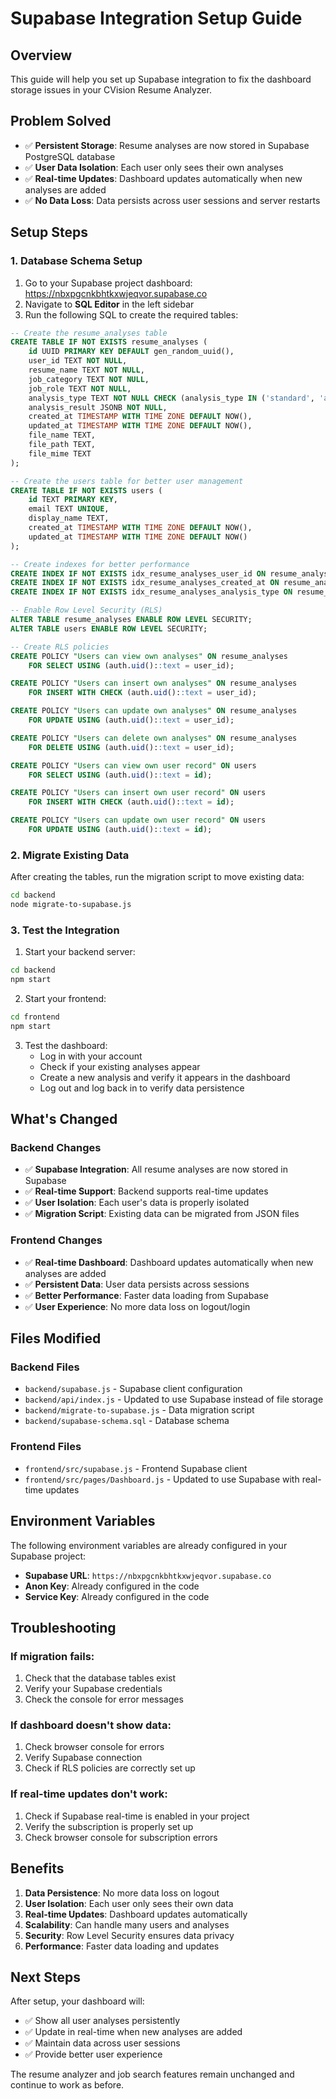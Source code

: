 # Supabase Integration Setup Guide

## Overview
This guide will help you set up Supabase integration to fix the dashboard storage issues in your CVision Resume Analyzer.

## Problem Solved
- ✅ **Persistent Storage**: Resume analyses are now stored in Supabase PostgreSQL database
- ✅ **User Data Isolation**: Each user only sees their own analyses
- ✅ **Real-time Updates**: Dashboard updates automatically when new analyses are added
- ✅ **No Data Loss**: Data persists across user sessions and server restarts

## Setup Steps

### 1. Database Schema Setup

1. Go to your Supabase project dashboard: https://nbxpgcnkbhtkxwjeqvor.supabase.co
2. Navigate to **SQL Editor** in the left sidebar
3. Run the following SQL to create the required tables:

```sql
-- Create the resume_analyses table
CREATE TABLE IF NOT EXISTS resume_analyses (
    id UUID PRIMARY KEY DEFAULT gen_random_uuid(),
    user_id TEXT NOT NULL,
    resume_name TEXT NOT NULL,
    job_category TEXT NOT NULL,
    job_role TEXT NOT NULL,
    analysis_type TEXT NOT NULL CHECK (analysis_type IN ('standard', 'ai')),
    analysis_result JSONB NOT NULL,
    created_at TIMESTAMP WITH TIME ZONE DEFAULT NOW(),
    updated_at TIMESTAMP WITH TIME ZONE DEFAULT NOW(),
    file_name TEXT,
    file_path TEXT,
    file_mime TEXT
);

-- Create the users table for better user management
CREATE TABLE IF NOT EXISTS users (
    id TEXT PRIMARY KEY,
    email TEXT UNIQUE,
    display_name TEXT,
    created_at TIMESTAMP WITH TIME ZONE DEFAULT NOW(),
    updated_at TIMESTAMP WITH TIME ZONE DEFAULT NOW()
);

-- Create indexes for better performance
CREATE INDEX IF NOT EXISTS idx_resume_analyses_user_id ON resume_analyses(user_id);
CREATE INDEX IF NOT EXISTS idx_resume_analyses_created_at ON resume_analyses(created_at DESC);
CREATE INDEX IF NOT EXISTS idx_resume_analyses_analysis_type ON resume_analyses(analysis_type);

-- Enable Row Level Security (RLS)
ALTER TABLE resume_analyses ENABLE ROW LEVEL SECURITY;
ALTER TABLE users ENABLE ROW LEVEL SECURITY;

-- Create RLS policies
CREATE POLICY "Users can view own analyses" ON resume_analyses
    FOR SELECT USING (auth.uid()::text = user_id);

CREATE POLICY "Users can insert own analyses" ON resume_analyses
    FOR INSERT WITH CHECK (auth.uid()::text = user_id);

CREATE POLICY "Users can update own analyses" ON resume_analyses
    FOR UPDATE USING (auth.uid()::text = user_id);

CREATE POLICY "Users can delete own analyses" ON resume_analyses
    FOR DELETE USING (auth.uid()::text = user_id);

CREATE POLICY "Users can view own user record" ON users
    FOR SELECT USING (auth.uid()::text = id);

CREATE POLICY "Users can insert own user record" ON users
    FOR INSERT WITH CHECK (auth.uid()::text = id);

CREATE POLICY "Users can update own user record" ON users
    FOR UPDATE USING (auth.uid()::text = id);
```

### 2. Migrate Existing Data

After creating the tables, run the migration script to move existing data:

```bash
cd backend
node migrate-to-supabase.js
```

### 3. Test the Integration

1. Start your backend server:
```bash
cd backend
npm start
```

2. Start your frontend:
```bash
cd frontend
npm start
```

3. Test the dashboard:
   - Log in with your account
   - Check if your existing analyses appear
   - Create a new analysis and verify it appears in the dashboard
   - Log out and log back in to verify data persistence

## What's Changed

### Backend Changes
- ✅ **Supabase Integration**: All resume analyses are now stored in Supabase
- ✅ **Real-time Support**: Backend supports real-time updates
- ✅ **User Isolation**: Each user's data is properly isolated
- ✅ **Migration Script**: Existing data can be migrated from JSON files

### Frontend Changes
- ✅ **Real-time Dashboard**: Dashboard updates automatically when new analyses are added
- ✅ **Persistent Data**: User data persists across sessions
- ✅ **Better Performance**: Faster data loading from Supabase
- ✅ **User Experience**: No more data loss on logout/login

## Files Modified

### Backend Files
- `backend/supabase.js` - Supabase client configuration
- `backend/api/index.js` - Updated to use Supabase instead of file storage
- `backend/migrate-to-supabase.js` - Data migration script
- `backend/supabase-schema.sql` - Database schema

### Frontend Files
- `frontend/src/supabase.js` - Frontend Supabase client
- `frontend/src/pages/Dashboard.js` - Updated to use Supabase with real-time updates

## Environment Variables

The following environment variables are already configured in your Supabase project:
- **Supabase URL**: `https://nbxpgcnkbhtkxwjeqvor.supabase.co`
- **Anon Key**: Already configured in the code
- **Service Key**: Already configured in the code

## Troubleshooting

### If migration fails:
1. Check that the database tables exist
2. Verify your Supabase credentials
3. Check the console for error messages

### If dashboard doesn't show data:
1. Check browser console for errors
2. Verify Supabase connection
3. Check if RLS policies are correctly set up

### If real-time updates don't work:
1. Check if Supabase real-time is enabled in your project
2. Verify the subscription is properly set up
3. Check browser console for subscription errors

## Benefits

1. **Data Persistence**: No more data loss on logout
2. **User Isolation**: Each user only sees their own data
3. **Real-time Updates**: Dashboard updates automatically
4. **Scalability**: Can handle many users and analyses
5. **Security**: Row Level Security ensures data privacy
6. **Performance**: Faster data loading and updates

## Next Steps

After setup, your dashboard will:
- ✅ Show all user analyses persistently
- ✅ Update in real-time when new analyses are added
- ✅ Maintain data across user sessions
- ✅ Provide better user experience

The resume analyzer and job search features remain unchanged and continue to work as before.
